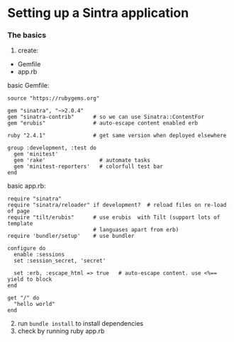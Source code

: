 # Setting up a Sintra application

### The basics
1. create:
- Gemfile
- app.rb

basic Gemfile:
```
source "https://rubygems.org"

gem "sinatra", "~>2.0.4"
gem "sinatra-contrib"      # so we can use Sinatra::ContentFor
gem "erubis"               # auto-escape content enabled erb

ruby "2.4.1"               # get same version when deployed elsewhere

group :development, :test do
  gem 'minitest'
  gem 'rake'                 # automate tasks
  gem 'minitest-reporters'   # colorfull test bar
end
```

basic app.rb:
```
require "sinatra"
require "sinatra/reloader" if development?  # reload files on re-load of page
require "tilt/erubis"      # use erubis  with Tilt (support lots of template
                           # languases apart from erb)
require 'bundler/setup'    # use bundler

configure do
  enable :sessions
  set :session_secret, 'secret'

  set :erb, :escape_html => true   # auto-escape content. use <%== yield to block
end

get "/" do
  "hello world"
end
```

2. run `bundle install` to install dependencies
3. check by running ruby app.rb


